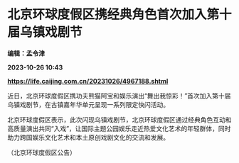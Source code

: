 # 北京环球度假区携经典角色首次加入第十届乌镇戏剧节
**编辑：孟令津**

**2023-10-26 10:43**

**https://life.caijing.com.cn/20231026/4967188.shtml**

近日，北京环球度假区携功夫熊猫阿宝和娱乐演出“舞出我惊彩！”首次加入第十届乌镇戏剧节，在古镇嘉年华单元呈现一系列限定快闪活动。

北京环球度假区表示，此次闪现乌镇戏剧节，北京环球度假区通过经典角色互动和高质量演出共同“入戏”，让国际主题公园娱乐走近热爱文化艺术的年轻群体，同时助力跨国娱乐文化艺术和本土原创戏剧文化的交流和发展。

（北京环球度假区公告）